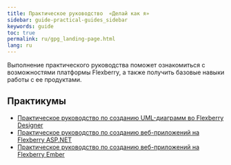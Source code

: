 ```yaml
---
title: Практическое руководство  «Делай как я»
sidebar: guide-practical-guides_sidebar
keywords: guide
toc: true
permalink: ru/gpg_landing-page.html
lang: ru
---
```


Выполнение практического руководства поможет ознакомиться с возможностями платформы Flexberry, а также получить базовые навыки работы с ее продуктами.

## Практикумы

* [Практическое руководство по созданию UML-диаграмм во Flexberry Designer](gpg_practical-guides-uml.html)
* [Практическое руководство по созданию веб-приложений на Flexberry ASP.NET](gpg_preparatory-stage.html)
* [Практическое руководство по созданию веб-приложений на Flexberry Ember](gpg_setting-language-and-structure.html)
